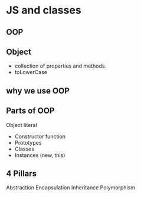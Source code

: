 # JS and classes

## OOP

## Object
- collection of properties and methods.
- toLowerCase

## why we use OOP

## Parts of OOP
Object literal
- Constructor function
- Prototypes
- Classes
- Instances (new, this)

## 4 Pillars
Abstraction
Encapsulation
Inheritance
Polymorphism